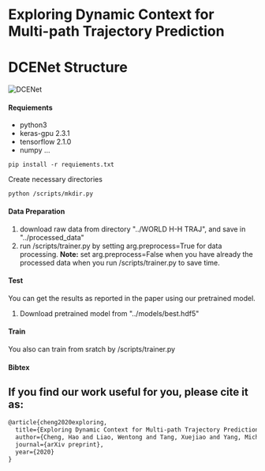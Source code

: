 Exploring  Dynamic  Context  for  Multi-path  Trajectory  Prediction
===


DCENet Structure
===
![DCENet](https://github.com/tanjatang/DCENet/blob/master/pipeline/pipeline.png)


#### Requiements
* python3
* keras-gpu 2.3.1
* tensorflow 2.1.0
* numpy
...

```
pip install -r requiements.txt

```
Create necessary directories
```
python /scripts/mkdir.py
```
 
#### Data Preparation
1. download raw data from directory "../WORLD H-H TRAJ", and save in "../processed_data"
2. run /scripts/trainer.py by setting arg.preprocess=True for data processing.
**Note:** set arg.preprocess=False when you have already the processed data when you run /scripts/trainer.py to save time.

#### Test
You can get the results as reported in the paper using our pretrained model.
1. Download pretrained model from "../models/best.hdf5"

#### Train
You also can train from sratch by /scripts/trainer.py



#### Bibtex

If you find our work useful for you, please cite it as:
----
```html
@article{cheng2020exploring,
  title={Exploring Dynamic Context for Multi-path Trajectory Prediction},
  author={Cheng, Hao and Liao, Wentong and Tang, Xuejiao and Yang, Michael Ying and Sester, Monika and Rosenhahn, Bodo},
  journal={arXiv preprint},
  year={2020}
}
```
